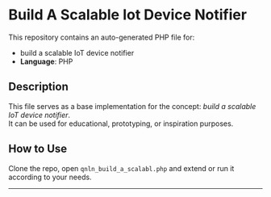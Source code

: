 # Build A Scalable Iot Device Notifier

This repository contains an auto-generated PHP file for:

- build a scalable IoT device notifier
- **Language**: PHP

## Description

This file serves as a base implementation for the concept: *build a scalable IoT device notifier*.  
It can be used for educational, prototyping, or inspiration purposes.

## How to Use

Clone the repo, open `qnln_build_a_scalabl.php` and extend or run it according to your needs.

---


